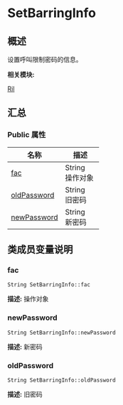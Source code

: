 # SetBarringInfo


## 概述

设置呼叫限制密码的信息。

**相关模块:**

[Ril](_ril.md)


## 汇总


### Public 属性

  | 名称 | 描述 | 
| -------- | -------- |
| [fac](#fac) | String<br/>操作对象&nbsp; | 
| [oldPassword](#oldpassword) | String<br/>旧密码&nbsp; | 
| [newPassword](#newpassword) | String<br/>新密码&nbsp; | 


## 类成员变量说明


### fac

  
```
String SetBarringInfo::fac
```
**描述:**
操作对象


### newPassword

  
```
String SetBarringInfo::newPassword
```
**描述:**
新密码


### oldPassword

  
```
String SetBarringInfo::oldPassword
```
**描述:**
旧密码
